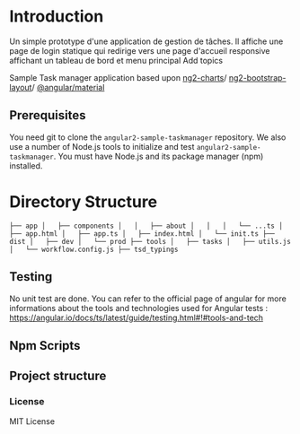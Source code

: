 # Introduction
Un simple prototype d'une application de gestion de tâches. Il affiche une page de login statique qui redirige vers une page d'accueil responsive affichant un tableau de bord et menu principal 
Add topics

Sample Task manager application based upon [ng2-charts](https://www.npmjs.com/package/ng2-charts)/ [ng2-bootstrap-layout](https://www.npmjs.com/package/ng2-bootstrap-layout)/ [@angular/material](https://www.npmjs.com/package/%40angular%2Fmaterial)

## Prerequisites
You need git to clone the `angular2-sample-taskmanager` repository.
We also use a number of Node.js tools to initialize and test `angular2-sample-taskmanager`. You must have Node.js
and its package manager (npm) installed.

# Directory Structure
``
├── app
│   ├── components
│   │   ├── about
│   │   │   └── ...ts
│   ├── app.html
│   ├── app.ts
│   ├── index.html
│   └── init.ts
├── dist
│   ├── dev
│   └── prod
├── tools
│   ├── tasks
│   ├── utils.js
│   └── workflow.config.js
├── tsd_typings
``
## Testing
No unit test are done. 
You can refer to the official page of angular for more informations about the tools and technologies used for Angular tests :
https://angular.io/docs/ts/latest/guide/testing.html#!#tools-and-tech

## Npm Scripts
## Project structure

### License

MIT License



